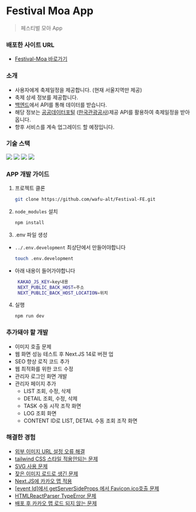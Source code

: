 # Festival Moa App

> 페스티벌 모아 App

### 배포한 사이트 URL

- <a href="http://ec2-13-125-195-205.ap-northeast-2.compute.amazonaws.com/" target="_blank">Festival-Moa 바로가기</a>

### 소개

- 사용자에게 축제일정을 제공합니다. (현재 서울지역만 제공)
- 축제 상세 정보를 제공합니다.
- [백엔드](https://github.com/wafu-alt/Festival-BE)에서 API를 통해 데이터를 받습니다.
- 해당 정보는 [공공데이터포털](https://www.data.go.kr/tcs/dss/selectApiDataDetailView.do?publicDataPk=15101578#/API%20%EB%AA%A9%EB%A1%9D/detailIntro1) ([한국관광공사](https://api.visitkorea.or.kr/#/hubTourSearch))제공 API를 활용하여 축제일정을 받아옵니다.
- 향후 서비스를 계속 업그레이드 할 예정입니다.

### 기술 스택

   <img src="https://img.shields.io/badge/Next.js-black?style=for-the-badge&logo=nextdotjs&logoColor=#000000">
   <img src="https://img.shields.io/badge/typescript-black?style=for-the-badge&logo=typescript&logoColor=#3178C6">
   <img src="https://img.shields.io/badge/tailwindcss-black?style=for-the-badge&logo=tailwindcss&logoColor=#06B6D4">
   <img src="https://img.shields.io/badge/npm-black?style=for-the-badge&logo=npm&logoColor=#CB3837">

### APP 개발 가이드

1. 프로젝트 클론

   ```sh
   git clone https://github.com/wafu-alt/Festival-FE.git
   ```

2. `node_modules` 설치

   ```sh
   npm install
   ```

3. .env 파일 생성

- `../.env.development` 최상단에서 만들어야합니다

  ```sh
  touch .env.development
  ```

- 아래 내용이 들어가야합니다
  ```sh
   KAKAO_JS_KEY=key내용
   NEXT_PUBLIC_BACK_HOST=주소
   NEXT_PUBLIC_BACK_HOST_LOCATION=위치
  ```

4. 실행
   ```sh
   npm run dev
   ```

### 추가돼야 할 개발

- 이미지 호출 문제
- 웹 화면 성능 테스트 후 Next.JS 14로 버젼 업
- SEO 향상 로직 코드 추가
- 웹 최적화를 위한 코드 수정
- 관리자 로그인 화면 개발
- 관리자 페이지 추가
  - LIST 조회, 수정, 삭제
  - DETAIL 조회, 수정, 삭제
  - TASK 수동 시작 조작 화면
  - LOG 조회 화면
  - CONTENT ID로 LIST, DETAIL 수동 조회 조작 화면

### 해결한 경험

- [외부 이미지 URL 설정 오류 해결](https://blog.naver.com/dacapolin/223598602578)
- [tailwind CSS 스타일 적용안되는 문제](https://blog.naver.com/dacapolin/223598626123)
- [SVG 사용 문제](https://blog.naver.com/dacapolin/223598634955)
- [잦은 이미지 로드로 생긴 문제](https://blog.naver.com/dacapolin/223598643407)
- [Next.JS에 카카오 맵 적용](https://blog.naver.com/dacapolin/223598664909)
- [[event Id]에서 getServerSideProps 에서 Favicon.ico호출 문제](https://blog.naver.com/dacapolin/223598686454)
- [HTMLReactParser TypeError 문제](https://blog.naver.com/dacapolin/223604768430)
- [배포 후 카카오 맵 로드 되지 않는 문제](https://blog.naver.com/dacapolin/223604772828)

